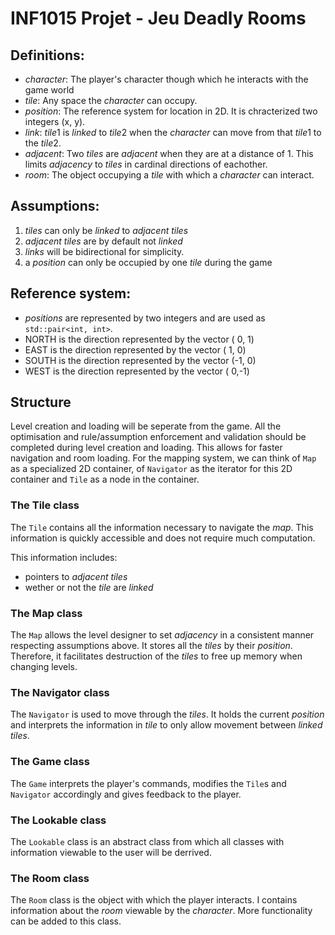 # INF1015 Projet - Jeu Deadly Rooms

## Definitions:
- *character*: The player's character though which he interacts with the game world
- *tile*: Any space the *character* can occupy.
- *position*: The reference system for location in 2D. It is chracterized two integers (x, y).
- *link*:  *tile*1 is *linked* to *tile*2 when the *character* can move from that *tile*1 to the *tile*2.
- *adjacent*: Two *tiles* are *adjacent* when they are at a distance of 1. This limits *adjacency* to *tiles* in cardinal directions of eachother.
- *room*: The object occupying a *tile* with which a *character* can interact.

## Assumptions:
1. *tiles* can only be *linked* to *adjacent tiles* 
2. *adjacent tiles* are  by default not *linked*
3. *links* will be bidirectional for simplicity.
4. a *position* can only be occupied by one *tile* during the game

## Reference system:
- *positions* are represented by two integers and are used as `std::pair<int, int>`.
- NORTH is the direction represented by the vector ( 0, 1)
- EAST  is the direction represented by the vector ( 1, 0)
- SOUTH is the direction represented by the vector (-1, 0)
- WEST  is the direction represented by the vector ( 0,-1)

## Structure
Level creation and loading will be seperate from the game. All the optimisation and rule/assumption enforcement and validation should be completed during level creation and loading. This allows for faster navigation and room loading. For the mapping system, we can think of `Map` as a specialized 2D container, of `Navigator` as the iterator for this 2D container and `Tile` as a node in the container.

### The Tile class
The `Tile` contains all the information necessary to navigate the *map*. This information is quickly accessible and does not require much computation.

This information includes:
- pointers to *adjacent tiles*
- wether or not the *tile* are *linked*

### The Map class
The `Map` allows the level designer to set *adjacency* in a consistent manner respecting assumptions above. It stores all the *tiles* by their *position*. Therefore, it facilitates destruction of the *tiles* to free up memory when changing levels.
 
### The Navigator class
The `Navigator` is used to move through the *tiles*. It holds the current *position* and interprets the information in *tile* to only allow movement between *linked tiles*.

### The Game class
The `Game` interprets the player's commands, modifies the `Tile`s and `Navigator` accordingly and gives feedback to the player.

### The Lookable class
The `Lookable` class is an abstract class from which all classes with information viewable to the user will be derrived.

### The Room class
The `Room` class is the object with which the player interacts. I contains information about the *room* viewable by the *character*. More functionality can be added to this class.